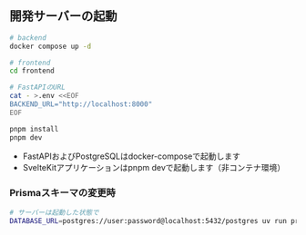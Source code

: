 ## 開発サーバーの起動

```sh
# backend
docker compose up -d

# frontend
cd frontend

# FastAPIのURL
cat - >.env <<EOF
BACKEND_URL="http://localhost:8000"
EOF

pnpm install
pnpm dev
```

- FastAPIおよびPostgreSQLはdocker-composeで起動します
- SvelteKitアプリケーションはpnpm devで起動します（非コンテナ環境）

### Prismaスキーマの変更時

```sh
# サーバーは起動した状態で
DATABASE_URL=postgres://user:password@localhost:5432/postgres uv run prisma migrate dev
```
